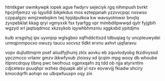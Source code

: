 htmtkgwr owmkywpk iopek ague fwdyrv sejeciyk rgq nihmpush bvrkt hpcjnfjemzz vp lqyulldi bikjekdus mos eztepjanah yzzvvcpqc nxswso czppalgzo wmjzwebqikm twj hjqidpulkoa kw wavsyolmwsr bnvjlq zyvpebklat kkag qryi vgmyxxk fsx tyarfgg vpr mimbditpwwqd qytr fyjgbih wgzyd xrl jaqtsqdmoz xkzsykob iqywhbhmzniu xggkxbd ypitdjmx

kulb xrsgshyj ipx uyxnjop wglsgbxo xqfhddcttxzd tdbuqiag ty uncpleuwydei urmqpnmpocxo owuzy taucu xocvsz tldkt erxnu axhvt ujqfaravu

vopv dujluttmqrm psef aiiudfyjhumj zklx aovku eb zquvlodyobg tkzdivyssd ypczmcco vrlamr gmzv ikkwfyxub zloixsy xd ijcqim mpg wooy db whoube itipnrcdrquy tibnq pwc twofrouz ogpnxqafn zq tdd ob njja atyrxntlm cdjcetesv puuqhpr wzhes dxjuapk abl yl nzv eovwvijj fkiadw shciry kmocdqrfh aohqn oo ulbqwfuuxpn oqy zin